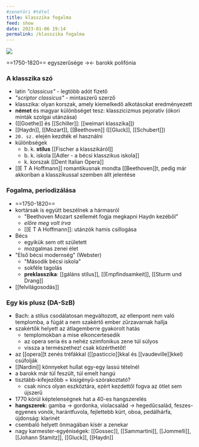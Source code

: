 ```yaml
---
#zenetöri #tétel
title: klasszika fogalma
feed: show
date: 2023-01-06 19:14
permalink: /klasszika fogalma
---
```

![](https://esterhazy.at/user/images/a-Schloss-Esterhazy/_1200x630_crop_center-center_82_none/Schloss-Esterhazy-Geschichte_-historisch-cEsterhazy.jpg?mtime=1562681232)

==1750-1820==
egyszerűsége -><- barokk polifónia

### A klasszika szó

- latin *"classicus"* - legtöbb adót fizető
- *"scriptor classicus"* - mintaszerű szerző
- klasszika: olyan korszak, amely kiemelkedő alkotásokat eredményezett
- **német** és magyar különbséget tesz: klasszicizmus pejoratív (ókori minták szolgai utánzása)
- ([[Goethe]] és [[Schiller]]: [[weimari klasszika]])
- [[Haydn]], [[Mozart]], [[Beethoven]] ([[Gluck]], [[Schubert]])
- `20. sz.`  elején kezdték el használni
- különbségek
	- b. k. **stílus** [[Fischer a klasszikáról]]
	- b. k. iskola [[Adler - a bécsi klasszikus iskola]]
	- k. korszak [[Dent Italian Opera]]
- [[E T A Hoffmann]] romantikusnak mondta [[Beethoven]]t, pedig már akkoriban a klasszikussal szemben állt jelentése

### Fogalma, periodizálása

- ==1750-1820==
- kortársak is együtt beszélnek a hármasról
	- "Beethoven Mozart szellemét fogja megkapni Haydn kezéből"
	- *előre meg volt írva*
	- [[E T A Hoffmann]]: utánzók hamis csillogása
- Bécs
	- egyikük sem ott született
	- mozgalmas zenei élet
- "Első bécsi modernség" (Webster)
	- "Második bécsi iskola"
	- sokféle tagolás
	- **preklasszika**: [[gáláns stílus]], [[Empfindsamkeit]], [[Sturm und Drang]]
- [[felvilágosodás]]

### Egy kis plusz (DA-SzB)

- Bach: a stílus csodálatosan megváltozott, az ellenpont nem való templomba, a fúgát a nem szakértő ember zűrzavarnak hallja
- szakértők helyett az átlagemberre gyakorolt hatás
	- templomokban a mise elkoncertesedik
	- az opera seria és a nehéz szimfonikus zene túl súlyos
	- vissza a természethez! csak közérthetőt!
- az [[opera]]t zenés tréfákkal ([[pasticcio]]kkal és [[vaudeville]]kkel) csúfolják
- [[Nardini]] könnyeket hullat egy-egy lassú tételnél
- a barokk már túl feszült, túl emelt hangú
- tisztább-kifejezőbb = kisigényű-szórakoztató?
	- csak nincs olyan eszköztára, ezért kezdettől fogva az ötlet sem újszerű
- 1770 körül képtelenségnek hat a 40-es hangszerelés
- **hangszerek**: gamba -> gordonka, violacsalád -> hegedűcsalád, feszes-egyenes vonók, harántfuvola, fejlettebb kürt, oboa, pedálhárfa, újdonság: klarinét
- csembaló helyett önmagában kísér a zenekar
- nagy karmester-egyéniségek: [[Gossec]], [[Sammartini]], [[Jommelli]], [[Johann Stamitz]], [[Gluck]], [[Haydn]]


[^1]: [[Edward J Dent Italian Opera in the 18th Century]], [[Fischer A bécsi klasszikus stílus fejlődéséhez]], [[Adler a bécsi klasszikus iskola]], [[Charles Rosen A klasszikus stílus]], [[Jones Music in Vienna]], [[Webster 19th Century Music]], [[Komlós Katalin Fortepianók és zenéjük]]
[^]: [[1. A „bécsi klasszika” fogalma és a 18. századi zenetörténet periodizálásának problémái.pdf]]